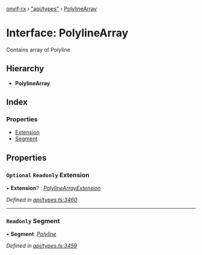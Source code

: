 [onvif-rx](../README.md) › ["api/types"](../modules/_api_types_.md) › [PolylineArray](_api_types_.polylinearray.md)

# Interface: PolylineArray

Contains array of Polyline

## Hierarchy

* **PolylineArray**

## Index

### Properties

* [Extension](_api_types_.polylinearray.md#optional-readonly-extension)
* [Segment](_api_types_.polylinearray.md#readonly-segment)

## Properties

### `Optional` `Readonly` Extension

• **Extension**? : *[PolylineArrayExtension](_api_types_.polylinearrayextension.md)*

*Defined in [api/types.ts:3460](https://github.com/patrickmichalina/onvif-rx/blob/3e9b152/src/api/types.ts#L3460)*

___

### `Readonly` Segment

• **Segment**: *[Polyline](_api_types_.polyline.md)*

*Defined in [api/types.ts:3459](https://github.com/patrickmichalina/onvif-rx/blob/3e9b152/src/api/types.ts#L3459)*

